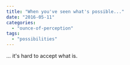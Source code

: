 ```yaml
---
title: "When you've seen what's possible..."
date: "2016-05-11"
categories: 
  - "ounce-of-perception"
tags: 
  - "possibilities"
---
```


... it's hard to accept what is.
